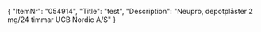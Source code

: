 {
  "ItemNr": "054914",
  "Title": "test",
  "Description": "Neupro, depotplåster 2 mg/24 timmar UCB Nordic A/S"
}